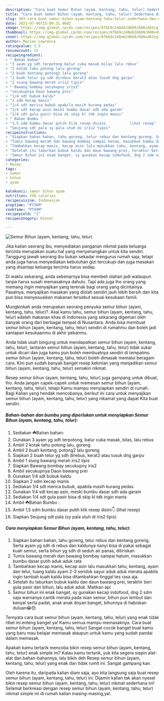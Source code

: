 ```yaml
---
description: "Cara buat Semur Bihun (ayam, kentang, tahu, telur) Sederhana dan Mudah Dibuat"
title: "Cara buat Semur Bihun (ayam, kentang, tahu, telur) Sederhana dan Mudah Dibuat"
slug: 303-cara-buat-semur-bihun-ayam-kentang-tahu-telur-sederhana-dan-mudah-dibuat
date: 2021-07-06T15:09:31.060Z
image: https://img-global.cpcdn.com/recipes/6fbb9c248eb2d689/680x482cq70/semur-bihun-ayam-kentang-tahu-telur-foto-resep-utama.jpg
thumbnail: https://img-global.cpcdn.com/recipes/6fbb9c248eb2d689/680x482cq70/semur-bihun-ayam-kentang-tahu-telur-foto-resep-utama.jpg
cover: https://img-global.cpcdn.com/recipes/6fbb9c248eb2d689/680x482cq70/semur-bihun-ayam-kentang-tahu-telur-foto-resep-utama.jpg
author: Marion Lawrence
ratingvalue: 3.5
reviewcount: 15
recipeingredient:
- " Bahan bahan"
- "3 ayam yg sdh terpotong balur cuka masak bilas lalu rebus"
- "2 kotak tahu potong lalu goreng"
- "2 buah kentang potong2 lalu goreng"
- "2 buah telur yg sdh direbus kerat2 atau tusuk dng garpu"
- "1 siung bawang merah iris2 tipis"
- " Bawang bombay secukupny iris2"
- "secukupnya Daun bawang prei"
- "1/4 sdt bubuk kaldu"
- "2 sdm kecap manis"
- "1/4 sdt merica bubuk apabila masih kurang pedas"
- "1/4 sdt kecap asin meski bumbu dasar sdh ada garam"
- "1/4 sdt gula pasir bisa di skip kl tdk ingin manis"
- " Bahan Bumbu "
- "1,5 sdm bumbu dasar putih klik resep disini           lihat resep"
- "Seujung sdt pala sy pala utuh di iris2 tipis"
recipeinstructions:
- "Siapkan bahan bahan, tahu goreng, telur rebus dan kentang goreng. Serta ayam yg sdh di rebus dan kaldunya nanyi bisa di pakai sebagai kuah semur, serta bihun yg sdh di seduh air panas, ditiriskan"
- "Tumis bawang merah dan bawang bombay sampai hatum, masukkan bumbu dasar putih aduk aduk rata"
- "Tambahkan kecap manis, kecap asin lalu masukkan tahu, kentang, ayam dan telur, tuang kaldu ayam 2-3 sendok sayur aduk aduk merata apabila ingin tambah kuah kaldu bisa ditambahkan tinggal tes rasa aja."
- "Setelah itu taburkan bubuk kaldu dan daun bawang prei, terakhir beri gula pasir dan bihun, lalu aduk aduk. Matikan api"
- "Semur bihun ini enak banget, sy gunakan kecap indofood, dng 2 sdm saja warnanya cantik merata pada isian semur, bihun pun lembut dan kenyal serta padat, anak anak doyan banget, bihunnya di habiskan duluan😂😍"
categories:
- Resep
tags:
- semur
- bihun
- ayam

katakunci: semur bihun ayam 
nutrition: 258 calories
recipecuisine: Indonesian
preptime: "PT36M"
cooktime: "PT49M"
recipeyield: "1"
recipecategory: Dinner

---
```



![Semur Bihun (ayam, kentang, tahu, telur)](https://img-global.cpcdn.com/recipes/6fbb9c248eb2d689/680x482cq70/semur-bihun-ayam-kentang-tahu-telur-foto-resep-utama.jpg)

Jika kalian seorang ibu, menyediakan panganan nikmat pada keluarga tercinta merupakan suatu hal yang menyenangkan untuk kita sendiri. Tanggung jawab seorang ibu bukan sekadar mengurus rumah saja, tetapi anda juga harus menyediakan kebutuhan gizi tercukupi dan juga masakan yang disantap keluarga tercinta harus sedap.

Di waktu  sekarang, anda sebenarnya bisa membeli olahan jadi walaupun tanpa harus susah memasaknya dahulu. Tapi ada juga lho orang yang memang ingin menyajikan yang terenak bagi orang yang dicintainya. Pasalnya, menyajikan masakan yang diolah sendiri jauh lebih bersih dan kita pun bisa menyesuaikan makanan tersebut sesuai kesukaan famili. 



Mungkinkah anda merupakan seorang penyuka semur bihun (ayam, kentang, tahu, telur)?. Asal kamu tahu, semur bihun (ayam, kentang, tahu, telur) adalah makanan khas di Indonesia yang sekarang digemari oleh banyak orang dari berbagai tempat di Nusantara. Anda bisa membuat semur bihun (ayam, kentang, tahu, telur) sendiri di rumahmu dan boleh jadi santapan kesukaanmu di akhir pekanmu.

Anda tidak usah bingung untuk mendapatkan semur bihun (ayam, kentang, tahu, telur), lantaran semur bihun (ayam, kentang, tahu, telur) tidak sukar untuk dicari dan juga kamu pun boleh membuatnya sendiri di tempatmu. semur bihun (ayam, kentang, tahu, telur) boleh dimasak memalui beragam cara. Kini pun sudah banyak banget resep kekinian yang menjadikan semur bihun (ayam, kentang, tahu, telur) semakin nikmat.

Resep semur bihun (ayam, kentang, tahu, telur) juga gampang untuk dibuat, lho. Anda jangan capek-capek untuk memesan semur bihun (ayam, kentang, tahu, telur), tetapi Kamu mampu menyiapkan sendiri di rumah. Bagi Kalian yang hendak mencobanya, berikut ini cara untuk menyajikan semur bihun (ayam, kentang, tahu, telur) yang nikamat yang dapat Kita buat sendiri.

<!--inarticleads1-->

##### Bahan-bahan dan bumbu yang diperlukan untuk menyiapkan Semur Bihun (ayam, kentang, tahu, telur):

1. Sediakan  ☘️Bahan bahan:
1. Gunakan 3 ayam yg sdh terpotong, balur cuka masak, bilas, lalu rebus
1. Ambil 2 kotak tahu potong lalu, goreng
1. Ambil 2 buah kentang, potong2 lalu goreng
1. Siapkan 2 buah telur yg sdh direbus, kerat2 atau tusuk dng garpu
1. Ambil 1 siung bawang merah iris2 tipis
1. Siapkan  Bawang bombay secukupny iris2
1. Ambil secukupnya Daun bawang prei
1. Gunakan 1/4 sdt bubuk kaldu
1. Siapkan 2 sdm kecap manis
1. Sediakan 1/4 sdt merica bubuk, apabila masih kurang pedas
1. Gunakan 1/4 sdt kecap asin, meski bumbu dasar sdh ada garam
1. Sediakan 1/4 sdt gula pasir bisa di skip kl tdk ingin manis
1. Ambil  ☘️Bahan Bumbu :
1. Ambil 1,5 sdm bumbu dasar putih klik resep disini👇           (lihat resep)
1. Siapkan Seujung sdt pala (sy pala utuh di iris2 tipis)




<!--inarticleads2-->

##### Cara menyiapkan Semur Bihun (ayam, kentang, tahu, telur):

1. Siapkan bahan bahan, tahu goreng, telur rebus dan kentang goreng. Serta ayam yg sdh di rebus dan kaldunya nanyi bisa di pakai sebagai kuah semur, serta bihun yg sdh di seduh air panas, ditiriskan
1. Tumis bawang merah dan bawang bombay sampai hatum, masukkan bumbu dasar putih aduk aduk rata
1. Tambahkan kecap manis, kecap asin lalu masukkan tahu, kentang, ayam dan telur, tuang kaldu ayam 2-3 sendok sayur aduk aduk merata apabila ingin tambah kuah kaldu bisa ditambahkan tinggal tes rasa aja.
1. Setelah itu taburkan bubuk kaldu dan daun bawang prei, terakhir beri gula pasir dan bihun, lalu aduk aduk. Matikan api
1. Semur bihun ini enak banget, sy gunakan kecap indofood, dng 2 sdm saja warnanya cantik merata pada isian semur, bihun pun lembut dan kenyal serta padat, anak anak doyan banget, bihunnya di habiskan duluan😂😍




Ternyata cara buat semur bihun (ayam, kentang, tahu, telur) yang enak tidak ribet ini enteng banget ya! Kamu semua mampu memasaknya. Cara buat semur bihun (ayam, kentang, tahu, telur) Sangat cocok banget buat kamu yang baru mau belajar memasak ataupun untuk kamu yang sudah pandai dalam memasak.

Apakah kamu tertarik mencoba bikin resep semur bihun (ayam, kentang, tahu, telur) enak simple ini? Kalau kamu tertarik, yuk kita segera siapin alat-alat dan bahan-bahannya, lalu bikin deh Resep semur bihun (ayam, kentang, tahu, telur) yang enak dan tidak rumit ini. Sangat gampang kan. 

Oleh karena itu, daripada kalian diam saja, ayo kita langsung saja buat resep semur bihun (ayam, kentang, tahu, telur) ini. Dijamin kalian tak akan nyesel bikin resep semur bihun (ayam, kentang, tahu, telur) nikmat sederhana ini! Selamat berkreasi dengan resep semur bihun (ayam, kentang, tahu, telur) nikmat simple ini di rumah kalian masing-masing,ya!.

